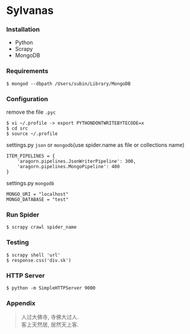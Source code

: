 # Sylvanas

### Installation

- Python
- Scrapy
- MongoDB

### Requirements

```
$ mongod --dbpath /Users/subin/Library/MongoDB
```

### Configuration

remove the file `.pyc`

```
$ vi ~/.profile -> export PYTHONDONTWRITEBYTECODE=x
$ cd src
$ source ~/.profile
```

settings.py `json` or `mongodb`(use spider.name as file or collections name) 

```
ITEM_PIPELINES = {
    'aragorn.pipelines.JsonWriterPipeline': 300,
    'aragorn.pipelines.MongoPipeline': 400
}
```

settings.py `mongodb`

```
MONGO_URI = "localhost"
MONGO_DATABASE = "test"
```

### Run Spider

```
$ scrapy crawl spider_name
```

### Testing

```
$ scrapy shell 'url'
$ response.css('div.sk')
```

### HTTP Server

```
$ python -m SimpleHTTPServer 9000
```

### Appendix

> 人过大佛寺, 寺佛大过人.  
> 客上天然居, 居然天上客.  
